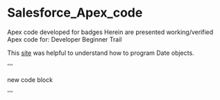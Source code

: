 # Salesforce_Apex_code
Apex code developed for badges
Herein are presented working/verified Apex code for:
Developer Beginner Trail

This [site](https://github.com/developerforce/trailhead-code-samples) was helpful to understand how to program Date objects.

'''

new code block

'''


